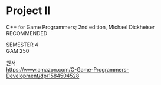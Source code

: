 # Project II
C++ for Game Programmers; 2nd edition, Michael Dickheiser
<br>RECOMMENDED

SEMESTER 4<br>
GAM 250

원서<br>
https://www.amazon.com/C-Game-Programmers-Development/dp/1584504528
